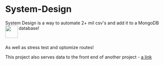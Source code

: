 # System-Design


System Design is a way to automate 2+ mil csv's and add it to a MongoDB database! 
<img align="left" width="40px" desc="mongodb" src="https://cdn4.iconfinder.com/data/icons/logos-brands-5/24/mongodb-256.png"/>

<br/>

As well as stress test and optomize routes!

This project also serves data to the front end of another project - [a link](https://github.com/FEC-VITREAIS/ZLESTKCK) 